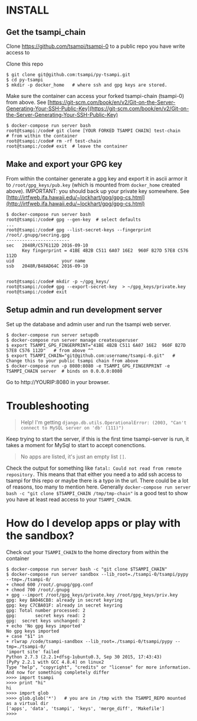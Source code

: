 # INSTALL 

## Get the tsampi_chain
Clone https://github.com/tsampi/tsampi-0 to a public repo you have write access to

Clone this repo

    $ git clone git@github.com:tsampi/py-tsampi.git 
    $ cd py-tsampi
    $ mkdir -p docker_home   # where ssh and gpg keys are stored.
    
Make sure the container can access your forked tsampi-chain (tsampi-0) from above. 
See [https://git-scm.com/book/en/v2/Git-on-the-Server-Generating-Your-SSH-Public-Key](https://git-scm.com/book/en/v2/Git-on-the-Server-Generating-Your-SSH-Public-Key)

    $ docker-compose run server bash
    root@tsampi:/code# git clone [YOUR FORKED TSAMPI CHAIN] test-chain     # from within the container
    root@tsampi:/code# rm -rf test-chain
    root@tsampi:/code# exit  # leave the container
    
## Make and export your GPG key
From within the container generate a gpg key and export it in ascii armor it to `/root/gpg_keys/pub.key` (which is mounted from  `docker_home` created above). IMPORTANT: you should back up your private key somewhere.
See [http://irtfweb.ifa.hawaii.edu/~lockhart/gpg/gpg-cs.html](http://irtfweb.ifa.hawaii.edu/~lockhart/gpg/gpg-cs.html)
    
    $ docker-compose run server bash
    root@tsampi:/code# gpg --gen-key  # select defaults
    ...
    root@tsampi:/code# gpg --list-secret-keys --fingerprint 
    /root/.gnupg/secring.gpg
    ------------------------
    sec   2048R/C576112D 2016-09-10
          Key fingerprint = 41BE 4B2B C511 6A07 16E2  960F B27D 57E8 C576 112D
    uid                  your name
    ssb   2048R/B48AD64C 2016-09-10

    
    root@tsampi:/code# mkdir -p ~/gpg_keys/
    root@tsampi:/code# gpg --export-secret-key  > ~/gpg_keys/private.key
    root@tsampi:/code# exit
    
## Setup admin and run development server
Set up the database and admin user and run the tsampi web server.

    $ docker-compose run server setupdb
    $ docker-compose run server manage createsuperuser  
    $ export TSAMPI_GPG_FINGERPRINT="41BE 4B2B C511 6A07 16E2  960F B27D 57E8 C576 112D"   # from above ^^ 
    $ export TSAMPI_CHAIN="git@github.com:username/tsampi-0.git"   # Change this to your public tsampi chain from above
    $ docker-compose run -p 8080:8080 -e TSAMPI_GPG_FINGERPRINT -e TSAMPI_CHAIN server  # binds on 0.0.0.0:8080

Go to http://YOURIP:8080 in your browser.

# Troubleshooting
> Help! I'm getting 
> `django.db.utils.OperationalError: (2003, "Can't connect to MySQL server on 'db' (111)")`
    
Keep trying to start the server, if this is the first time tsampi-server is run, it takes a moment for MySql to start to accept conenctions.

> No apps are listed, it's just an empty list `[]`.

Check the output for something like `fatal: Could not read from remote repository.` This means that that either you need a to add ssh access to tsampi for this repo or maybe there is a typo in the url. There could be a lot of reasons, too many to mention here. Generally `docker-compose run server bash -c "git clone $TSAMPI_CHAIN /tmp/tmp-chain"` is a good test to show you have at least read access to your `TSAMPI_CHAIN`.

# How do I develop apps or play with the sandbox?

Check out your `TSAMPI_CHAIN` to the home directory from within the container
    
    $ docker-compose run server bash -c "git clone $TSAMPI_CHAIN"
    $ docker-compose run server sandbox --lib_root=./tsampi-0/tsampi/pypy --tmp=./tsampi-0/
    + chmod 600 /root/.gnupg/gpg.conf
    + chmod 700 /root/.gnupg
    + gpg --import /root/gpg_keys/private.key /root/gpg_keys/priv.key
    gpg: key BA046CB8: already in secret keyring
    gpg: key C7CBA01F: already in secret keyring
    gpg: Total number processed: 2
    gpg:       secret keys read: 2
    gpg:  secret keys unchanged: 2
    + echo 'No gpg keys imported'
    No gpg keys imported
    + case "$1" in
    + rlwrap /code/tsampi-sandbox --lib_root=./tsampi-0/tsampi/pypy --tmp=./tsampi-0/
    'import site' failed
    Python 2.7.3 (2.2.1+dfsg-1ubuntu0.3, Sep 30 2015, 17:43:43)
    [PyPy 2.2.1 with GCC 4.8.4] on linux2
    Type "help", "copyright", "credits" or "license" for more information.
    And now for something completely differ
    >>>> import tsampi
    >>>> print "hi"
    hi
    >>>> import glob
    >>>> glob.glob('*')   # you are in /tmp with the TSAMPI_REPO mounted as a virtual dir
    ['apps', 'data', 'tsampi', 'keys', 'merge_diff', 'Makefile']
    >>>> 
